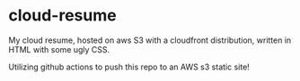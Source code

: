 # cloud-resume
My cloud resume, hosted on aws S3 with a cloudfront distribution, written in HTML with some ugly CSS. 

Utilizing github actions to push this repo to an AWS s3 static site!